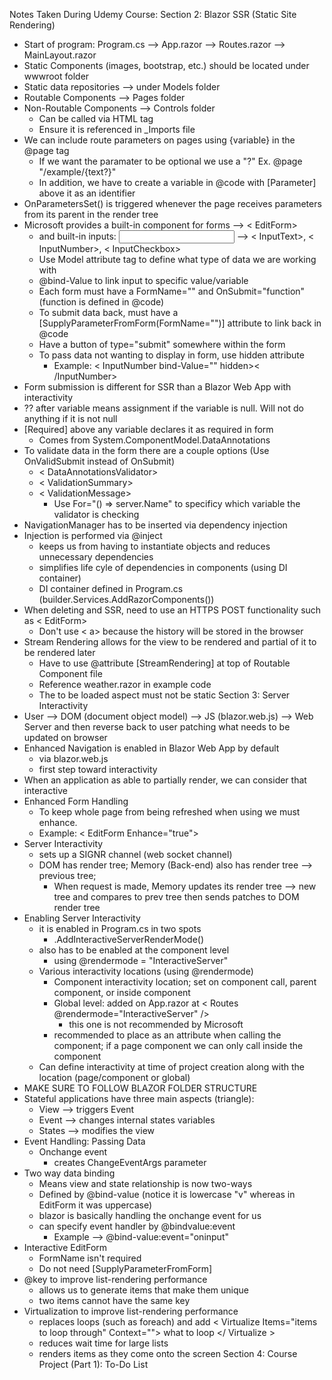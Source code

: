 Notes Taken During Udemy Course:
Section 2: Blazor SSR (Static Site Rendering)
  - Start of program: Program.cs --> App.razor --> Routes.razor --> MainLayout.razor
  - Static Components (images, bootstrap, etc.) should be located under wwwroot folder
  - Static data repositories --> under Models folder
  - Routable Components --> Pages folder
  - Non-Routable Components --> Controls folder
       - Can be called via HTML tag
       - Ensure it is referenced in _Imports file
  - We can include route parameters on pages using {variable} in the @page tag
      - If we want the paramater to be optional we use a "?" Ex. @page "/example/{text?}"
      - In addition, we have to create a variable in @code with [Parameter] above it as an identifier
  - OnParametersSet() is triggered whenever the page receives parameters from its parent in the render tree
  - Microsoft provides a built-in component for forms --> < EditForm>
      - and built-in inputs: <input/> --> < InputText>, < InputNumber>, < InputCheckbox>
      - Use Model attribute tag to define what type of data we are working with
      - @bind-Value to link input to specific value/variable
      - Each form must have a FormName="" and OnSubmit="function" (function is defined in @code)
      - To submit data back, must have a [SupplyParameterFromForm(FormName="")] attribute to link back in @code
      - Have a button of type="submit" somewhere within the form
      - To pass data not wanting to display in form, use hidden attribute
          - Example: < InputNumber bind-Value="" hidden>< /InputNumber>
  - Form submission is different for SSR than a Blazor Web App with interactivity
  - ?? after variable means assignment if the variable is null. Will not do anything if it is not null
  - [Required] above any variable declares it as required in form
      - Comes from System.ComponentModel.DataAnnotations
  - To validate data in the form there are a couple options (Use OnValidSubmit instead of OnSubmit)
      - < DataAnnotationsValidator>
      - < ValidationSummary>
      - < ValidationMessage>
        - Use For="() => server.Name" to specificy which variable the validator is checking
  - NavigationManager has to be inserted via dependency injection
  - Injection is performed via @inject
      - keeps us from having to instantiate objects and reduces unnecessary dependencies
      - simplifies life cyle of dependencies in components (using DI container)
      - DI container defined in Program.cs (builder.Services.AddRazorComponents())
  - When deleting and SSR, need to use an HTTPS POST functionality such as < EditForm>
      - Don't use < a> because the history will be stored in the browser
  - Stream Rendering allows for the view to be rendered and partial of it to be rendered later
      - Have to use @attribute [StreamRendering] at top of Routable Component file
      - Reference weather.razor in example code
      - The to be loaded aspect must not be static
Section 3: Server Interactivity
  - User --> DOM (document object model) --> JS (blazor.web.js) --> Web Server and then reverse back to user patching what needs to be updated on browser
  - Enhanced Navigation is enabled in Blazor Web App by default
      - via blazor.web.js
      - first step toward interactivity
  - When an application as able to partially render, we can consider that interactive
  - Enhanced Form Handling
      - To keep whole page from being refreshed when using <EditForm> we must enhance.
      - Example: < EditForm Enhance="true">
  - Server Interactivity
      - sets up a SIGNR channel (web socket channel)
      - DOM has render tree; Memory (Back-end) also has render tree --> previous tree;
          - When request is made, Memory updates its render tree --> new tree and compares to prev tree then sends patches to DOM render tree
  - Enabling Server Interactivity
      - it is enabled in Program.cs in two spots
          - .AddInteractiveServerRenderMode()
      - also has to be enabled at the component level
          - using @rendermode = "InteractiveServer"
      - Various interactivity locations (using @rendermode)
          - Component interactivity location; set on component call, parent component, or inside component
          - Global level: added on App.razor at < Routes @rendermode="InteractiveServer" />
              - this one is not recommended by Microsoft
          - recommended to place as an attribute when calling the component; if a page component we can only call inside the component
      - Can define interactivity at time of project creation along with the location (page/component or global)
  - MAKE SURE TO FOLLOW BLAZOR FOLDER STRUCTURE
  - Stateful applications have three main aspects (triangle):
      - View --> triggers Event
      - Event --> changes internal states variables
      - States --> modifies the view
  - Event Handling: Passing Data
      - Onchange event
          - creates ChangeEventArgs parameter
  - Two way data binding
      - Means view and state relationship is now two-ways
      - Defined by @bind-value (notice it is lowercase "v" whereas in EditForm it was uppercase)
      - blazor is basically handling the onchange event for us
      - can specify event handler by @bindvalue:event
          - Example --> @bind-value:event="oninput"
  - Interactive EditForm
      - FormName isn't required
      - Do not need [SupplyParameterFromForm]
  - @key to improve list-rendering performance
      - allows us to generate items that make them unique
      - two items cannot have the same key
  - Virtualization to improve list-rendering performance
      - replaces loops (such as foreach) and add < Virtualize Items="items to loop through" Context=""> what to loop </ Virtualize >
      - reduces wait time for large lists
      - renders items as they come onto the screen
Section 4: Course Project (Part 1): To-Do List
  
